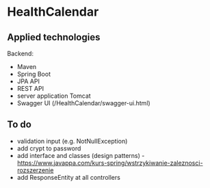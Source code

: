 # HealthCalendar

## Applied technologies
Backend:
- Maven
- Spring Boot
- JPA API
- REST API
- server application Tomcat
- Swagger UI (/HealthCalendar/swagger-ui.html)

## To do
- validation input (e.g. NotNullException)
- add crypt to password 
- add interface and classes (design patterns) - https://www.javappa.com/kurs-spring/wstrzykiwanie-zaleznosci-rozszerzenie
- add ResponseEntity at all controllers